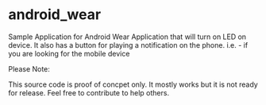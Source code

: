android_wear
============

Sample Application for Android Wear Application that will turn on LED on device.
It also has a button for playing a notification on the phone. i.e. - if you are looking for the mobile device

Please Note:

This source code is proof of concpet only. It mostly works but it is not ready for release. Feel free to contribute to help others.

